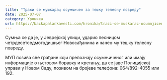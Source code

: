 ```yaml
---
title: "Тражи се мушкарац осумњичен за тешку телесну повреду"
date: 2025-07-07
category: Хроника
url: https://backapalankavesti.com/hronika/trazi-se-muskarac-osumnjicen-za-tesku-telesnu-povredu/
---
```


Сумња се да је, у Јеврејској улици, ударио песницом четрдесетседмогодишњег Новосађанина и нанео му тешку телесну повреду.

МУП позива све грађане који препознају осумњиченог или имају информације о
његовом боравку и кретању, да се јаве Полицијској управи у Новом Саду,
позивом на бројеве телефона: 064/892-4055 или 192.
